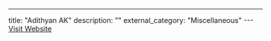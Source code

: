 ---
title: "Adithyan AK"
description: ""
external_category: "Miscellaneous"
---[Visit Website](https://github.com/adithyan-ak)


